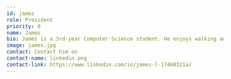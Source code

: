 ```yaml
---
id: james
role: President
priority: 0
name: James
bio: James is a 3rd-year Computer Science student. He enjoys walking and photography.
image: james.jpg
contact: Contact him on
contact-name: linkedin.png
contact-link: https://www.linkedin.com/in/james-l-17460321a/
---
```

